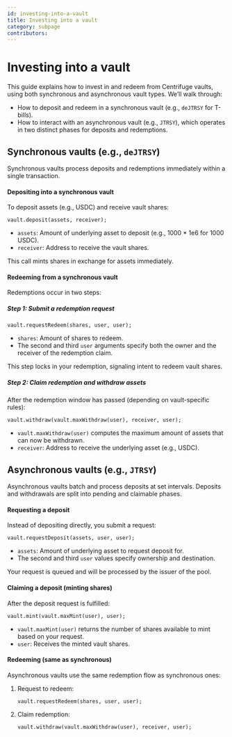 ```yaml
---
id: investing-into-a-vault
title: Investing into a vault
category: subpage
contributors: 
---
```


# Investing into a vault

This guide explains how to invest in and redeem from Centrifuge vaults, using both synchronous and asynchronous vault types. We’ll walk through:

* How to deposit and redeem in a synchronous vault (e.g., `deJTRSY` for T-bills).
* How to interact with an asynchronous vault (e.g., `JTRSY`), which operates in two distinct phases for deposits and redemptions.

## Synchronous vaults (e.g., `deJTRSY`)

Synchronous vaults process deposits and redemptions immediately within a single transaction.

#### Depositing into a synchronous vault

To deposit assets (e.g., USDC) and receive vault shares:

```solidity
vault.deposit(assets, receiver);
```

* `assets`: Amount of underlying asset to deposit (e.g., 1000 \* 1e6 for 1000 USDC).
* `receiver`: Address to receive the vault shares.

This call mints shares in exchange for assets immediately.

#### Redeeming from a synchronous vault

Redemptions occur in two steps:

##### Step 1: Submit a redemption request

```solidity
vault.requestRedeem(shares, user, user);
```

* `shares`: Amount of shares to redeem.
* The second and third `user` arguments specify both the owner and the receiver of the redemption claim.

This step locks in your redemption, signaling intent to redeem vault shares.

##### Step 2: Claim redemption and withdraw assets

After the redemption window has passed (depending on vault-specific rules):

```solidity
vault.withdraw(vault.maxWithdraw(user), receiver, user);
```

* `vault.maxWithdraw(user)` computes the maximum amount of assets that can now be withdrawn.
* `receiver`: Address to receive the underlying asset (e.g., USDC).

## Asynchronous vaults (e.g., `JTRSY`)

Asynchronous vaults batch and process deposits at set intervals. Deposits and withdrawals are split into pending and claimable phases.

#### Requesting a deposit

Instead of depositing directly, you submit a request:

```solidity
vault.requestDeposit(assets, user, user);
```

* `assets`: Amount of underlying asset to request deposit for.
* The second and third `user` values specify ownership and destination.

Your request is queued and will be processed by the issuer of the pool.

#### Claiming a deposit (minting shares)

After the deposit request is fulfilled:

```solidity
vault.mint(vault.maxMint(user), user);
```

* `vault.maxMint(user)` returns the number of shares available to mint based on your request.
* `user`: Receives the minted vault shares.

#### Redeeming (same as synchronous)

Asynchronous vaults use the same redemption flow as synchronous ones:

1. Request to redeem:

   ```solidity
   vault.requestRedeem(shares, user, user);
   ```
2. Claim redemption:

   ```solidity
   vault.withdraw(vault.maxWithdraw(user), receiver, user);
   ```
